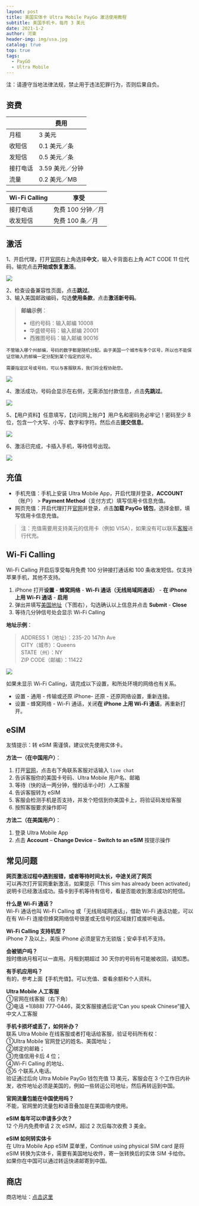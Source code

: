 ```yaml
---
layout: post
title: 美国实体卡 Ultra Mobile PayGo 激活使用教程
subtitle: 美国手机卡，每月 3 美元
date: 2021-1-2
author: 河東
header-img: img/usa.jpg
catalog: true
top: true
tags:
  - PayGO
  - Ultra Mobile
---
```


注：请遵守当地法律法规，禁止用于违法犯罪行为，否则后果自负。

## 资费

|  | 费用 | 
|---|---|
| 月租 | 3 美元 |  
| 收短信 | 0.1 美元／条 |  
| 发短信 | 0.5 美元／条 |  
| 接打电话 | 3.59 美元／分钟 |  
| 流量 | 0.2 美元／MB |  

| Wi-Fi Calling | 享受 | 
|---|---|
| 接打电话 | 免费 100 分钟／月 |
| 收发短信 | 免费 100 条／月 |


## 激活
1、开启代理，打开[官网](https://my.ultramobile.com/paygo/activation)右上角选择**中文**，输入卡背面右上角 ACT CODE 11 位代码，输完点击**开始或恢复激活**。

![](https://i.imgur.com/v3hdUjF.png)

2、检查设备兼容性页面，点击**跳过**。\
3、输入美国邮政编码，勾选**使用条款**，点击**激活新号码**。

>**邮编示例**：
>- 纽约号码：输入邮编 10008
>- 华盛顿号码：输入邮编 20001
>- 西雅图号码：输入邮编 90016

`不管输入哪个州邮编，号码的数字都是随机分配。由于美国一个城市有多个区号，所以也不能保证您输入的邮编一定分配到某个指定的区号。`

`需要指定区号或号码，可以与客服联系，我们将全程协助您。`

![](https://i.imgur.com/fJEx4vH.png)

4、激活成功，号码会显示在右侧，无需添加付款信息，点击**先跳过**。

![](https://i.imgur.com/ET05Fz4.png)

5、【用户资料】任意填写，【访问网上账户】用户名和密码务必牢记！密码至少 8 位，包含一个大写、小写、数字和字符。然后点击**提交信息**。

![](https://i.imgur.com/VZOvijw.png)

6、激活已完成，卡插入手机，等待信号出现。

![](https://i.imgur.com/PHL1Emr.png)

## 充值

- 手机充值：手机上安装 Ultra Mobile App，开启代理并登录，**ACCOUNT**（账户） > **Payment Method**（支付方式）填写信用卡信息充值。
- 网页充值：开启代理打开[官网](https://my.ultramobile.com/account/paygo)并登录，点击**加载 PayGo 钱包**，选择金额，填写信用卡信息充值。

>注：充值需要用支持美元的信用卡（例如 VISA），如果没有可以联系[客服](https://ssnhd.github.io/2023/03/19/store/)进行代充。

## Wi-Fi Calling

Wi-Fi Calling 开启后享受每月免费 100 分钟接打通话和 100 条收发短信。仅支持苹果手机，其他不支持。

1. iPhone 打开**设置** - **蜂窝网络** - **Wi-Fi 通话（无线局域网通话）** - **在 iPhone 上用 Wi-Fi 通话** - **启用**
2. 弹出并填写[美国地址](https://www.google.com/maps)（下图右），勾选确认以上信息并点击 **Submit** - **Close**
3. 等待几分钟信号处会显示 Wi-Fi Calling

**地址示例**：
>ADDRESS 1（地址）：235-20 147th Ave\
>CITY（城市）：Queens\
>STATE（州）：NY\
>ZIP CODE（邮编）：11422

![](https://i.imgur.com/7txbPjG.jpg)

如果未显示 Wi-Fi Calling，请完成以下设置，和所处环境的网络也有关系。

- 设置 - 通用 - 传输或还原 iPhone- 还原 - 还原网络设置，重新连接。
- 设置 - 蜂窝网络 - Wi-Fi 通话，关闭**在 iPhone 上用 Wi-Fi 通话**，再重新打开。

## eSIM

友情提示：转 eSIM 需谨慎，建议优先使用实体卡。

**方法一（在中国用户）**：

1. 打开[官网](https://www.ultramobile.com/)，点击右下角联系客服对话输入 `live chat`
2. 告诉客服你的美国卡号码、Ultra Mobile 用户名、邮箱
3. 等待（快的话一两分钟，慢的话半小时）人工客服
4. 告诉客服转为 eSIM
5. 客服会检测手机是否支持，并发个短信到你美国卡上，将验证码发给客服
6. 按照客服要求操作即可

**方法二（在美国用户）**：

1. 登录 Ultra Mobile App
2. 点击 **Account** – **Change Device** – **Switch to an eSIM** 按提示操作


## 常见问题
**网页激活过程中遇到报错，或者等待时间太长，中途关闭了网页**\
可以再次打开官网重新激活，如果提示「This sim has already been activated」说明卡已经激活成功。插卡到手机等待有信号，看是否能收到激活成功的短信。

**什么是 Wi-Fi 通话？**\
Wi-Fi 通话也叫 Wi-Fi Calling 或「无线局域网通话」，借助 Wi-Fi 通话功能，可以在有 Wi-Fi 连接但蜂窝网络信号很差或无信号的区域拨打或接听电话。

**Wi-Fi Calling 支持机型？**\
iPhone 7 及以上，美版 iPhone 必须是官方无锁版；安卓手机不支持。

**会被销户吗？**\
按时缴纳月租可以一直用。月租到期超过 30 天你的号码有可能被收回，请知悉。

**有手机应用吗？**\
有的，参考上面【手机充值】。可以充值、查看余额和个人资料。

**Ultra Mobile 人工客服**\
①官网在线客服（右下角）\
②电话 +1(888) 777-0446，英文客服接通后说“Can you speak Chinese”接入中文人工客服

**手机卡损坏或丢了，如何补办？**\
联系 Ultra Mobile 在线客服或者打电话给客服，验证号码所有权：\
①Ultra Mobile 官网登记的姓名、美国地址；\
②绑定的邮箱；\
③充值信用卡后 4 位；\
④Wi-Fi Calling 的地址、\
⑤5 个联系人电话。\
验证通过后向 Ultra Mobile PayGo 钱包充值 13 美元，客服会在 3 个工作日内补发，收件地址必须是美国的，例如一些转运公司地址，然后再转运到中国。

**官网流量包能在中国使用吗？**\
不能，官网里的流量包和语音叠加是在美国境内使用。

**eSIM 每年可以申请多少次？**\
12 个月内免费申请 2 次 eSIM，超过 2 次后每次收费 3 美金。

**eSIM 如何转实体卡**\
在 Ultra Mobile App eSIM 菜单里，Continue using physical SIM card 是将 eSIM 转换为实体卡，需要有美国地址收件，寄一张转换后的实体 SIM 卡给你。如果你在中国可以通过转运快递邮寄到中国。


## 商店

商店地址：[点击这里](https://ssnhd.github.io/2023/03/19/store/)
